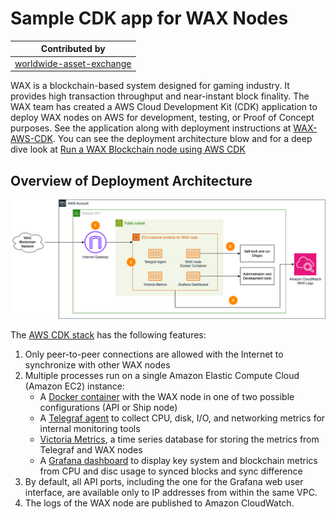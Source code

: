 # Sample CDK app for WAX Nodes

| Contributed by |
|:--------------------:|
| [worldwide-asset-exchange](https://github.com/worldwide-asset-exchange/)|

WAX is a blockchain-based system designed for gaming industry. It provides high transaction throughput and near-instant block finality. The WAX team has created a AWS Cloud Development Kit (CDK) application to deploy WAX nodes on AWS for development, testing, or Proof of Concept purposes. See the application along with deployment instructions at [WAX-AWS-CDK](https://github.com/worldwide-asset-exchange/wax-aws-cdk). You can see the deployment architecture blow and for a deep dive look at [Run a WAX Blockchain node using AWS CDK](https://aws.amazon.com/blogs/database/run-a-wax-blockchain-node-using-aws-cdk/)

## Overview of Deployment Architecture

![Single Nodes Deployment](./doc/assets/Architecture-SingleNode.drawio.png)

The [AWS CDK stack](https://github.com/worldwide-asset-exchange/wax-aws-cdk) has the following features:

1. Only peer-to-peer connections are allowed with the Internet to synchronize with other WAX nodes
2. Multiple processes run on a single Amazon Elastic Compute Cloud (Amazon EC2) instance:
   - A [Docker container](https://www.docker.com/resources/what-container/) with the WAX node in one of two possible configurations (API or Ship node)
   - A [Telegraf agent](https://www.influxdata.com/time-series-platform/telegraf/) to collect CPU, disk, I/O, and networking metrics for internal monitoring tools
   - [Victoria Metrics](https://victoriametrics.com/), a time series database for storing the metrics from Telegraf and WAX nodes
   - A [Grafana dashboard](https://grafana.com/) to display key system and blockchain metrics from CPU and disc usage to synced blocks and sync difference
3. By default, all API ports, including the one for the Grafana web user interface, are available only to IP addresses from within the same VPC.
4. The logs of the WAX node are published to Amazon CloudWatch.
